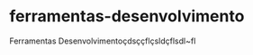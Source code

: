 ferramentas-desenvolvimento
===========================

Ferramentas Desenvolvimentoçdsççflçsldçflsdl~fl